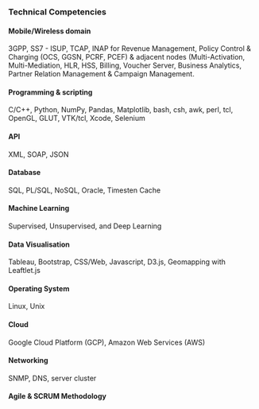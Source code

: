 ### Technical Competencies

#### Mobile/Wireless domain
3GPP, SS7 - ISUP, TCAP, INAP for Revenue Management, Policy Control & Charging (OCS, GGSN, PCRF, PCEF) & adjacent nodes (Multi-Activation, Multi-Mediation, HLR, HSS, Billing, Voucher Server, Business Analytics, Partner Relation Management & Campaign Management.

#### Programming & scripting
C/C++, Python, NumPy, Pandas, Matplotlib, bash, csh, awk, perl, tcl, OpenGL, GLUT, VTK/tcl, Xcode, 
Selenium

#### API
XML, SOAP, JSON

#### Database
SQL, PL/SQL, NoSQL, Oracle, Timesten Cache

#### Machine Learning
Supervised, Unsupervised, and Deep Learning

#### Data Visualisation
Tableau, Bootstrap, CSS/Web, Javascript, D3.js, Geomapping with Leaftlet.js

#### Operating System
Linux, Unix

#### Cloud
Google Cloud Platform (GCP), Amazon Web Services (AWS)

#### Networking
SNMP, DNS, server cluster

#### Agile & SCRUM Methodology

<!--
**suyinwb/suyinwb** is a ✨ _special_ ✨ repository because its `README.md` (this file) appears on your GitHub profile.

Here are some ideas to get you started:

- 🔭 I’m currently working on ...
- 🌱 I’m currently learning ...
- 👯 I’m looking to collaborate on ...
- 🤔 I’m looking for help with ...
- 💬 Ask me about ...
- 📫 How to reach me: ...
- 😄 Pronouns: ...
- ⚡ Fun fact: ...
-->
